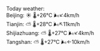 Today weather:  
Beijing: ☀️   🌡️+26°C 🌬️↙4km/h  
Tianjin: ⛅️  🌡️+28°C 🌬️↖11km/h  
Shijiazhuang: ⛅️  🌡️+27°C 🌬️↙4km/h  
Tangshan: ⛅️  🌡️+27°C 🌬️←10km/h  
